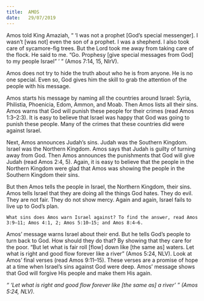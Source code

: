 ```yaml
---
title:  AMOS
date:   29/07/2019
---
```


Amos told King Amaziah, “ ‘I was not a prophet [God’s special messenger]. I wasn’t [was not] even the son of a prophet. I was a shepherd. I also took care of sycamore-fig trees. But the Lord took me away from taking care of the flock. He said to me. “Go. Prophesy [give special messages from God] to my people Israel” ’ ” (Amos 7:14, 15, NIrV). 

Amos does not try to hide the truth about who he is from anyone. He is no one special. Even so, God gives him the skill to grab the attention of the people with his message. 

Amos starts his message by naming all the countries around Israel: Syria, Philistia, Phoenicia, Edom, Ammon, and Moab. Then Amos lists all their sins. Amos warns that God will punish these people for their crimes (read Amos 1:3–2:3). It is easy to believe that Israel was happy that God was going to punish these people. Many of the crimes that these countries did were against Israel. 

Next, Amos announces Judah’s sins. Judah was the Southern Kingdom. Israel was the Northern Kingdom. Amos says that Judah is guilty of turning away from God. Then Amos announces the punishments that God will give Judah (read Amos 2:4, 5). Again, it is easy to believe that the people in the Northern Kingdom were glad that Amos was showing the people in the Southern Kingdom their sins.

But then Amos tells the people in Israel, the Northern Kingdom, their sins. Amos tells Israel that they are doing all the things God hates. They do evil. They are not fair. They do not show mercy. Again and again, Israel fails to live up to God’s plan.

`What sins does Amos warn Israel against? To find the answer, read Amos 3:9–11; Amos 4:1, 2; Amos 5:10–15; and Amos 8:4–6.`

Amos’ message warns Israel about their end. But he tells God’s people to turn back to God. How should they do that? By showing that they care for the poor. “But let what is fair roll [flow] down like [the same as] waters. Let what is right and good flow forever like a river” (Amos 5:24, NLV). Look at Amos’ final verses (read Amos 9:11–15). These verses are a promise of hope at a time when Israel’s sins against God were deep. Amos’ message shows that God will forgive His people and make them His again. 

_“ ‘Let what is right and good flow forever like [the same as] a river’ ” (Amos 5:24, NLV)._